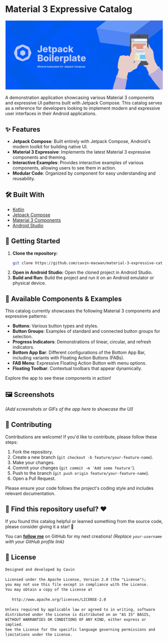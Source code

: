 # Material 3 Expressive Catalog

![banner.png](banner.png)

A demonstration application showcasing various Material 3 components and expressive UI patterns
built with Jetpack Compose. This catalog serves as a reference for developers looking to implement
modern and expressive user interfaces in their Android applications.

## ✨ Features

* **Jetpack Compose**: Built entirely with Jetpack Compose, Android's modern toolkit for building
  native UI.
* **Material 3 Expressive**: Implements the latest Material 3 expressive components and theming.
* **Interactive Examples**: Provides interactive examples of various components, allowing users to
  see them in action.
* **Modular Code**: Organized by component for easy understanding and reusability.

## 🛠️ Built With

* [Kotlin](https://kotlinlang.org/)
* [Jetpack Compose](https://developer.android.com/jetpack/compose)
* [Material 3 Components](https://m3.material.io/)
* [Android Studio](https://developer.android.com/studio)

## 🚀 Getting Started

1. **Clone the repository:**
   ```bash
   git clone https://github.com/cavin-macwan/material-3-expressive-catalog.git
   ```
2. **Open in Android Studio:**
   Open the cloned project in Android Studio.
3. **Build and Run:**
   Build the project and run it on an Android emulator or physical device.

## 🎨 Available Components & Examples
This catalog currently showcases the following Material 3 components and expressive patterns:

* **Buttons**: Various button types and styles.
* **Button Groups**: Examples of standard and connected button groups for selection.
* **Progress Indicators**: Demonstrations of linear, circular, and refresh indicators.
* **Bottom App Bar**: Different configurations of the Bottom App Bar, including variants with
  Floating Action Buttons (FABs).
* **FAB Menu**: Expressive Floating Action Button with menu options.
* **Floating Toolbar**: Contextual toolbars that appear dynamically.

Explore the app to see these components in action!

## 🖼️ Screenshots

*(Add screenshots or GIFs of the app here to showcase the UI)*

## 🤝 Contributing

Contributions are welcome! If you'd like to contribute, please follow these steps:

1. Fork the repository.
2. Create a new branch (`git checkout -b feature/your-feature-name`).
3. Make your changes.
4. Commit your changes (`git commit -m 'Add some feature'`).
5. Push to the branch (`git push origin feature/your-feature-name`).
6. Open a Pull Request.

Please ensure your code follows the project's coding style and includes relevant documentation.

## 🌟 Find this repository useful? :heart:

If you found this catalog helpful or learned something from the source code, please consider giving
it a star! 🤩

You can __[follow me](https://github.com/cavin-macwan)__ on GitHub for my next creations!
*(Replace `your-username` with your GitHub profile link)*

## 📄 License

```
Designed and developed by Cavin

Licensed under the Apache License, Version 2.0 (the "License");
you may not use this file except in compliance with the License.
You may obtain a copy of the License at

   http://www.apache.org/licenses/LICENSE-2.0

Unless required by applicable law or agreed to in writing, software
distributed under the License is distributed on an "AS IS" BASIS,
WITHOUT WARRANTIES OR CONDITIONS OF ANY KIND, either express or implied.
See the License for the specific language governing permissions and
limitations under the License.
```
